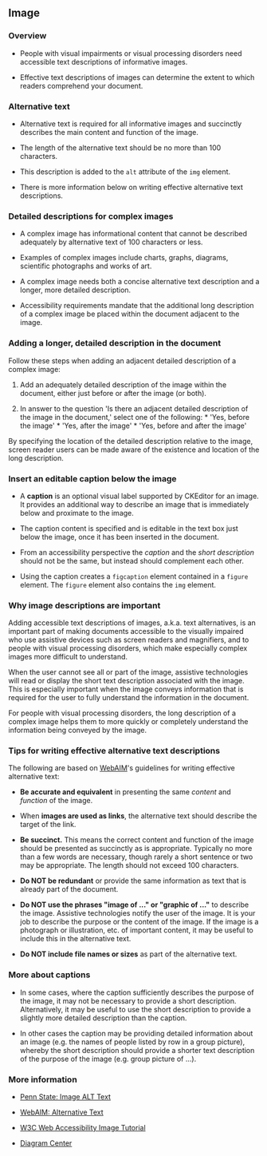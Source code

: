 ## Image

### Overview

* People with visual impairments or visual processing disorders need
  accessible text descriptions of informative images.

* Effective text descriptions of images can determine the extent to which
  readers comprehend your document.

### Alternative text

* Alternative text is required for all informative images and succinctly
  describes the main content and function of the image.

* The length of the alternative text should be no more than 100 characters.

* This description is added to the `alt` attribute of the `img` element.

* There is more information below on writing effective alternative text
  descriptions.

### Detailed descriptions for complex images

* A complex image has informational content that cannot be described adequately
  by alternative text of 100 characters or less.

* Examples of complex images include charts, graphs, diagrams, scientific
  photographs and works of art.

* A complex image needs both a concise alternative text description and a
  longer, more detailed description.

* Accessibility requirements mandate that the additional long description of
  a complex image be placed within the document adjacent to the image.

### Adding a longer, detailed description in the document

Follow these steps when adding an adjacent detailed description of a complex
image:

1. Add an adequately detailed description of the image within the document,
   either just before or after the image (or both).

1. In answer to the question 'Is there an adjacent detailed description of the
   image in the document,' select one of the following:
       * 'Yes, before the image'
       * 'Yes, after the image'
       * 'Yes, before and after the image'

By specifying the location of the detailed description relative to the image,
screen reader users can be made aware of the existence and location of the
long description.

### Insert an editable caption below the image

* A **caption** is an optional visual label supported by CKEditor for an image.
  It provides an additional way to describe an image that is immediately below
  and proximate to the image.

* The caption content is specified and is editable in the text box just below
  the image, once it has been inserted in the document.

* From an accessibility perspective the *caption* and the *short description*
  should not be the same, but instead should complement each other.

* Using the caption creates a `figcaption` element contained in a `figure`
  element. The `figure` element also contains the `img` element.

### Why image descriptions are important

Adding accessible text descriptions of images, a.k.a. text alternatives, is an
important part of making documents accessible to the visually impaired who use
assistive devices such as screen readers and magnifiers, and to people with
visual processing disorders, which make especially complex images more
difficult to understand.

When the user cannot see all or part of the image, assistive technologies will
read or display the short text description associated with the image. This is
especially important when the image conveys information that is required for
the user to fully understand the information in the document.

For people with visual processing disorders, the long description of a complex
image helps them to more quickly or completely understand the information
being conveyed by the image.

### Tips for writing effective alternative text descriptions

The following are based on <a href="https://webaim.org">WebAIM</a>'s
guidelines for writing effective alternative text:

* **Be accurate and equivalent** in presenting the same *content* and
  *function* of the image.

* When **images are used as links**, the alternative text should describe the
  target of the link.

* **Be succinct.** This means the correct content and function of the image
  should be presented as succinctly as is appropriate. Typically no more than
  a few words are necessary, though rarely a short sentence or two may be
  appropriate. The length should not exceed 100 characters.

* **Do NOT be redundant** or provide the same information as text that is
  already part of the document.

* **Do NOT use the phrases "image of ..." or "graphic of ..."** to describe
  the image. Assistive technologies notify the user of the image.  It is your
  job to describe the purpose or the content of the image.  If the image is a
  photograph or illustration, etc. of important content, it may be useful to
  include this in the alternative text.

* **Do NOT include file names or sizes** as part of the alternative text.

### More about captions

* In some cases, where the caption sufficiently describes the purpose of the
  image, it may not be necessary to provide a short description. Alternatively,
  it may be useful to use the short description to provide a slightly more
  detailed description than the caption.

* In other cases the caption may be providing detailed information about an
  image (e.g. the names of people listed by row in a group picture), whereby
  the short description should provide a shorter text description of the
  purpose of the image (e.g. group picture of ...).

### More information

* <a href="http://accessibility.psu.edu/images/alttext/" target="_resource">Penn State: Image ALT Text</a>

* <a href="https://webaim.org/techniques/alttext/" target="_resource">WebAIM: Alternative Text</a>

* <a href="https://www.w3.org/WAI/tutorials/images/">W3C Web Accessibility Image Tutorial</a>

* <a href="http://diagramcenter.org/" target="_resource">Diagram Center</a>
